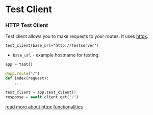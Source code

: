 # Test Client

### HTTP Test Client

Test client allows you to make requests to your routes. It uses [httpx](https://www.python-httpx.org/).

`test_client(base_url="http://testserver")`

- `base_url` - example hostname for testing.

```python
app = Yaat()

@app.route("/")
def index(request):
    ...

test_client = app.test_client()
response = await client.get("/")
```

[read more about httpx functionalities](https://www.python-httpx.org/quickstart/)
